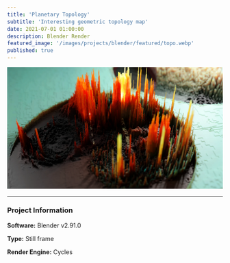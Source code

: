 ```yaml
---
title: 'Planetary Topology'
subtitle: 'Interesting geometric topology map'
date: 2021-07-01 01:00:00
description: Blender Render
featured_image: '/images/projects/blender/featured/topo.webp'
published: true
---
```


![](/images/projects/full_size/topo.webp)

---

### Project Information

**Software:** Blender v2.91.0

**Type:** Still frame

**Render Engine:** Cycles
